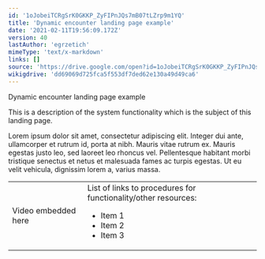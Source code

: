 ```yaml
---
id: '1oJobeiTCRgSrK0GKKP_ZyFIPnJQs7mB07tLZrp9m1YQ'
title: 'Dynamic encounter landing page example'
date: '2021-02-11T19:56:09.172Z'
version: 40
lastAuthor: 'egrzetich'
mimeType: 'text/x-markdown'
links: []
source: 'https://drive.google.com/open?id=1oJobeiTCRgSrK0GKKP_ZyFIPnJQs7mB07tLZrp9m1YQ'
wikigdrive: 'dd69069d725fca5f553df7ded62e130a49d49ca6'
---
```

Dynamic encounter landing page example

This is a description of the system functionality which is the subject of this landing page.

Lorem ipsum dolor sit amet, consectetur adipiscing elit. Integer dui ante, ullamcorper et rutrum id, porta at nibh. Mauris vitae rutrum ex. Mauris egestas justo leo, sed laoreet leo rhoncus vel. Pellentesque habitant morbi tristique senectus et netus et malesuada fames ac turpis egestas. Ut eu velit vehicula, dignissim lorem a, varius massa.
<table>
<tr>
<td>Video embedded here</td>
<td>List of links to procedures for functionality/other resources:<br />
<ul><li>Item 1</li><li>Item 2</li><li>Item 3</li></ul></td>
</tr>
</table>
